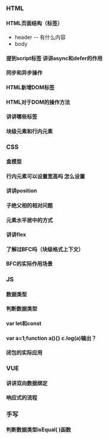 ### HTML
#### HTML页面结构（标签）
* header -- 有什么内容
* body
#### 提到script标签 讲讲async和defer的作用
#### 同步和异步操作
#### HTML新增DOM标签
#### HTML对于DOM的操作方法
#### 讲讲哪些标签
#### 块级元素和行内元素

### CSS
#### 盒模型
#### 行内元素可以设置宽高吗 怎么设置
#### 讲讲position
#### 子绝父相的相对问题
#### 元素水平居中的方式
#### 讲讲flex
#### 了解过BFC吗（块级格式上下文）
#### BFC的实际作用场景

### JS
#### 数据类型
#### 判断数据类型
#### var let和const
#### var a=1;function a(){} c.log(a)输出？
#### 闭包的实际应用

### VUE
#### 讲讲双向数据绑定
#### 响应式的流程
### 手写
#### 判断数据类型isEqual( )函数